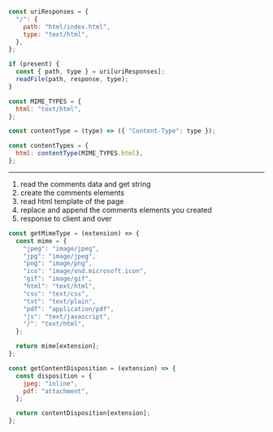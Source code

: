```js
const uriResponses = {
  "/": {
    path: "html/index.html",
    type: "text/html",
  },
};

if (present) {
  const { path, type } = uri[uriResponses];
  readFile(path, response, type);
}
```

```js
const MIME_TYPES = {
  html: "text/html",
};

const contentType = (type) => ({ "Content-Type": type });

const contentTypes = {
  html: contentType(MIME_TYPES.html),
};
```

---

1. read the comments data and get string
2. create the comments elements
3. read html template of the page
4. replace and append the comments elements you created
5. response to client and over

```js
const getMimeType = (extension) => {
  const mime = {
    "jpeg": "image/jpeg",
    "jpg": "image/jpeg",
    "png": "image/png",
    "ico": "image/vnd.microsoft.icon",
    "gif": "image/gif",
    "html": "text/html",
    "css": "text/css",
    "txt": "text/plain",
    "pdf": "application/pdf",
    "js": "text/javascript",
    "/": "text/html",
  };

  return mime[extension];
};

const getContentDisposition = (extension) => {
  const disposition = {
    jpeg: "inline",
    pdf: "attachment",
  };

  return contentDisposition[extension];
};
```
